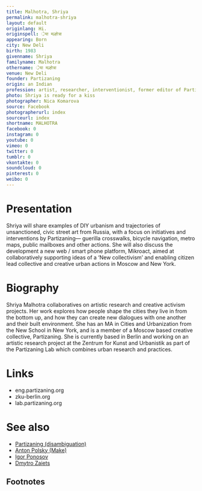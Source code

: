 ```yaml
---
title: Malhotra, Shriya
permalink: malhotra-shriya
layout: default
originlang: Hi.
originspell: ्रेया मल्होत्रा
appearing: Born
city: New Deli
birth: 1983
givenname: Shriya
familyname: Malhotra
othername: ्रेया मल्होत्रा
venue: New Deli
founder: Partizaning
origin: an Indian
profession: artist, researcher, interventionist, former editor of Partizaning, living and working at New Deli
photo: Shriya is ready for a kiss
photographer: Nica Komarova
source: Facebook
photographerurl: index
sourceurl: index
shortname: MALHOTRA
facebook: 0
instagram: 0
youtube: 0
vimeo: 0
twitter: 0
tumblr: 0
vkontakte: 0
soundcloud: 0
pinterest: 0
weibo: 0
---
```


<!---
To edit top block see
icon "Meta Data"
on right menu
Full edit instructions
indexmod.gq/edit
-->

# Presentation

Shriya will share examples of DIY urbanism and trajectories of unsanctioned, civic street art from Russia, with a focus on initiatives and interventions by Partizaning— guerilla crosswalks, bicycle navigation, metro maps, public mailboxes and other actions. She will also discuss the development a new web / smart phone platform, Mikroact, aimed at collaboratively supporting ideas of a ‘New collectivism’ and enabling citizen lead collective and creative urban actions in Moscow and New York.

# Biography

Shriya Malhotra collaboratives on artistic research and creative activism projects. Her work explores how people shape the cities they live in from the bottom up, and how they can create new dialogues with one another and their built environment. She has an MA in Cities and Urbanization from the New School in New York, and is a member of a Moscow based creative collective, Partizaning. She is currently based in Berlin and working on an artistic research project at the Zentrum for Kunst and Urbanistik as part of the Partizaning Lab which combines urban research and practices.

# Links

+ eng.partizaning.org
+ zku-berlin.org
+ lab.partizaning.org

# See also

+ [Partizaning (disambiguation)](partizaning-disambiguation)
+ [Anton Polsky (Make)](polsky-anton-make)
+ [Igor Ponosov](ponosov-igor)
+ [Dmytro Zaiets](zaiets-dmytro)

## Footnotes
